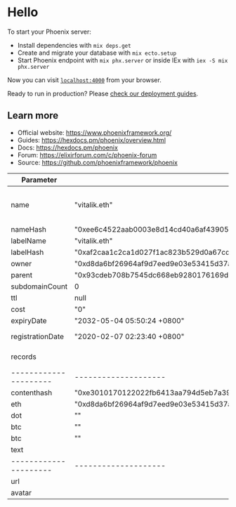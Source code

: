 # Hello

To start your Phoenix server:

  * Install dependencies with `mix deps.get`
  * Create and migrate your database with `mix ecto.setup`
  * Start Phoenix endpoint with `mix phx.server` or inside IEx with `iex -S mix phx.server`

Now you can visit [`localhost:4000`](http://localhost:4000) from your browser.

Ready to run in production? Please [check our deployment guides](https://hexdocs.pm/phoenix/deployment.html).

## Learn more

  * Official website: https://www.phoenixframework.org/
  * Guides: https://hexdocs.pm/phoenix/overview.html
  * Docs: https://hexdocs.pm/phoenix
  * Forum: https://elixirforum.com/c/phoenix-forum
  * Source: https://github.com/phoenixframework/phoenix

| Parameter           | values  | explain  |
|---------------------|---------|----------|
| name | "vitalik.eth" | the name you are querying(a ens or pns name) e.g. "vitalik.eth", "zzzzzzzzzzzzzzzzzzzzz.dot"  |
| nameHash | "0xee6c4522aab0003e8d14cd40a6af439055fd2577951148c14b6cea9a53475835" | nameHash |
| labelName | "vitalik.eth" | domain label |
| labelHash| "0xaf2caa1c2ca1d027f1ac823b529d0a67cd144264b2789fa2ea4d63a67c7103cc" | labelhash |
| owner | "0xd8da6bf26964af9d7eed9e03e53415d37aa96045" | domain's owner address |
| parent | "0x93cdeb708b7545dc668eb9280176169d1c33cfd8ed6f04690a0bcc88a93fc4ae" | parent labelhash |
| subdomainCount | 0 | its sub-domains count |
| ttl | null | ttl |
| cost | "0" | cost |
| expiryDate | "2032-05-04 05:50:24 +0800" | when this domain expires |
| registrationDate | "2020-02-07 02:23:40 +0800" | when this domain is registered |
| records | | these records are set via ENS/PNS console by user |
|---------------------|--------------------|---------------------|
| contenthash | "0xe3010170122022fb6413aa794d5eb7a3906655f50f5ac41cbdd7933bc277f7192c9e2177c792" | content hash for ipfs |
| eth | "0xd8da6bf26964af9d7eed9e03e53415d37aa96045" | eth address |
| dot | "" | dot address |
| btc | "" | btc address |
| btc | "" | btc address |
| text |  | txt address |
|---------------------|--------------------|---------------------|
| url |  |  |
| avatar |  | avatar url |
